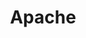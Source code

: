 ---
layout: category
title: "Apache"
image: /uploads/covers/apache.png
sitemap: true
label: apache
excerpt: 'O Apache, também conhecido como Apache HTTP Server, é um servidor de internet de código aberto, compatível com sistemas operacionais UNIX e Windows.'
---